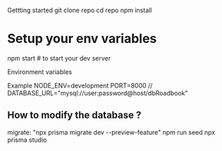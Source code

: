 Gettting started
git clone repo
cd repo
npm install

# Setup your env variables

npm start # to start your dev server

Environment variables

Example
NODE_ENV=development
PORT=8000
// DATABASE_URL="mysql://user:password@host/dbRoadbook"

## How to modify the database ?

migrate: "npx prisma migrate dev --preview-feature"
npm run seed
npx prisma studio
